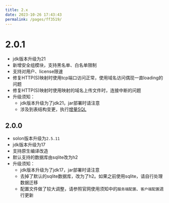 ```yaml
---
title: 2.x
date: 2023-10-26 17:43:43
permalink: /pages/ff3519/
---
```


# 2.0.1
- jdk版本升级为21
- 新增安全组模块，支持黑名单、白名单限制
- 支持对用户、license限速
- 修复HTTP(S)映射时使用tcp端口访问正常，使用域名访问偶现一直loading的问题
- 修复HTTP(S)映射时使用映射的域名上传文件时，连接中断的问题
- 升级须知：
  - jdk版本升级为了jdk21，jar部署时请注意
  - 涉及到表结构变更，执行[增量SQL](https://gitee.com/dromara/neutrino-proxy/blob/master/neutrino-proxy-server/src/main/resources/sql/mysql/update/UPDATE-20231215.SQL)

## 2.0.0
- solon版本升级为`2.5.11`
- jdk版本升级为17
- 支持原生编译改造
- 默认支持的数据库由sqlite改为h2
- 升级须知：
  - jdk版本升级为了jdk17，jar部署时请注意
  - 去掉了默认的sqlite数据库，改为了h2。如果之前使用sqlite，请自行处理数据迁移
  - 配置文件做了较大调整，请参照官网使用须知中的`服务端配置`、`客户端配置`进行更新
